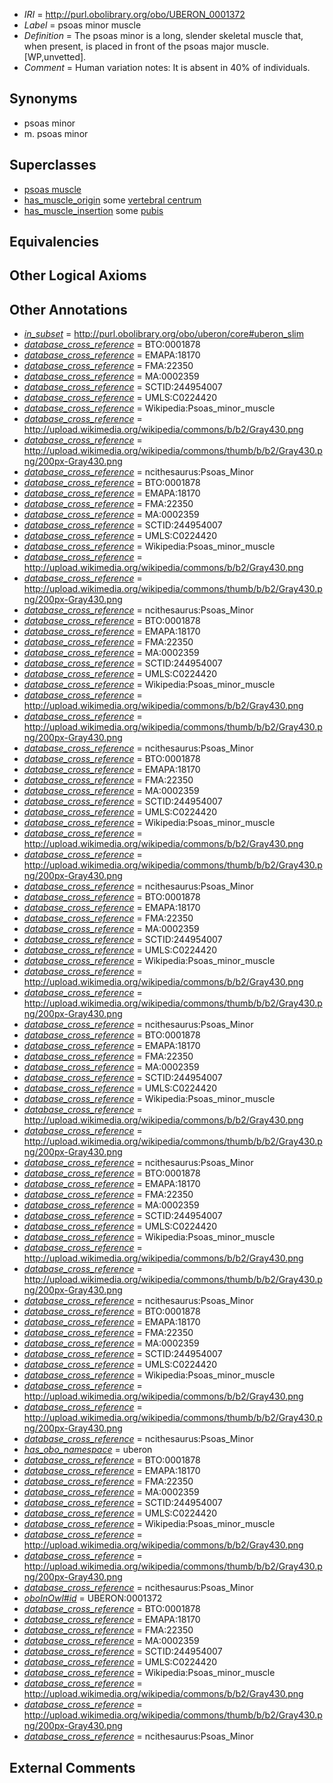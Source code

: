  * *IRI* = http://purl.obolibrary.org/obo/UBERON_0001372
 * *Label* = psoas minor muscle
 * *Definition* = The psoas minor is a long, slender skeletal muscle that, when present, is placed in front of the psoas major muscle.  [WP,unvetted].
 * *Comment* = Human variation notes: It is absent in 40% of individuals.

## Synonyms

 * psoas minor
 * m. psoas minor

## Superclasses

 * [psoas muscle](../../UBERON/50/UBERON_0008450.md)
 * [has_muscle_origin](../../RO/72/RO_0002372.md) some [vertebral centrum](../../UBERON/75/UBERON_0001075.md)
 * [has_muscle_insertion](../../RO/73/RO_0002373.md) some [pubis](../../UBERON/75/UBERON_0001275.md)

## Equivalencies


## Other Logical Axioms


## Other Annotations

 * *[in_subset](../../et/oboInOwl#inSubset.md)* = http://purl.obolibrary.org/obo/uberon/core#uberon_slim
 * *[database_cross_reference](../../ef/oboInOwl#hasDbXref.md)* = BTO:0001878
 * *[database_cross_reference](../../ef/oboInOwl#hasDbXref.md)* = EMAPA:18170
 * *[database_cross_reference](../../ef/oboInOwl#hasDbXref.md)* = FMA:22350
 * *[database_cross_reference](../../ef/oboInOwl#hasDbXref.md)* = MA:0002359
 * *[database_cross_reference](../../ef/oboInOwl#hasDbXref.md)* = SCTID:244954007
 * *[database_cross_reference](../../ef/oboInOwl#hasDbXref.md)* = UMLS:C0224420
 * *[database_cross_reference](../../ef/oboInOwl#hasDbXref.md)* = Wikipedia:Psoas_minor_muscle
 * *[database_cross_reference](../../ef/oboInOwl#hasDbXref.md)* = http://upload.wikimedia.org/wikipedia/commons/b/b2/Gray430.png
 * *[database_cross_reference](../../ef/oboInOwl#hasDbXref.md)* = http://upload.wikimedia.org/wikipedia/commons/thumb/b/b2/Gray430.png/200px-Gray430.png
 * *[database_cross_reference](../../ef/oboInOwl#hasDbXref.md)* = ncithesaurus:Psoas_Minor
 * *[database_cross_reference](../../ef/oboInOwl#hasDbXref.md)* = BTO:0001878
 * *[database_cross_reference](../../ef/oboInOwl#hasDbXref.md)* = EMAPA:18170
 * *[database_cross_reference](../../ef/oboInOwl#hasDbXref.md)* = FMA:22350
 * *[database_cross_reference](../../ef/oboInOwl#hasDbXref.md)* = MA:0002359
 * *[database_cross_reference](../../ef/oboInOwl#hasDbXref.md)* = SCTID:244954007
 * *[database_cross_reference](../../ef/oboInOwl#hasDbXref.md)* = UMLS:C0224420
 * *[database_cross_reference](../../ef/oboInOwl#hasDbXref.md)* = Wikipedia:Psoas_minor_muscle
 * *[database_cross_reference](../../ef/oboInOwl#hasDbXref.md)* = http://upload.wikimedia.org/wikipedia/commons/b/b2/Gray430.png
 * *[database_cross_reference](../../ef/oboInOwl#hasDbXref.md)* = http://upload.wikimedia.org/wikipedia/commons/thumb/b/b2/Gray430.png/200px-Gray430.png
 * *[database_cross_reference](../../ef/oboInOwl#hasDbXref.md)* = ncithesaurus:Psoas_Minor
 * *[database_cross_reference](../../ef/oboInOwl#hasDbXref.md)* = BTO:0001878
 * *[database_cross_reference](../../ef/oboInOwl#hasDbXref.md)* = EMAPA:18170
 * *[database_cross_reference](../../ef/oboInOwl#hasDbXref.md)* = FMA:22350
 * *[database_cross_reference](../../ef/oboInOwl#hasDbXref.md)* = MA:0002359
 * *[database_cross_reference](../../ef/oboInOwl#hasDbXref.md)* = SCTID:244954007
 * *[database_cross_reference](../../ef/oboInOwl#hasDbXref.md)* = UMLS:C0224420
 * *[database_cross_reference](../../ef/oboInOwl#hasDbXref.md)* = Wikipedia:Psoas_minor_muscle
 * *[database_cross_reference](../../ef/oboInOwl#hasDbXref.md)* = http://upload.wikimedia.org/wikipedia/commons/b/b2/Gray430.png
 * *[database_cross_reference](../../ef/oboInOwl#hasDbXref.md)* = http://upload.wikimedia.org/wikipedia/commons/thumb/b/b2/Gray430.png/200px-Gray430.png
 * *[database_cross_reference](../../ef/oboInOwl#hasDbXref.md)* = ncithesaurus:Psoas_Minor
 * *[database_cross_reference](../../ef/oboInOwl#hasDbXref.md)* = BTO:0001878
 * *[database_cross_reference](../../ef/oboInOwl#hasDbXref.md)* = EMAPA:18170
 * *[database_cross_reference](../../ef/oboInOwl#hasDbXref.md)* = FMA:22350
 * *[database_cross_reference](../../ef/oboInOwl#hasDbXref.md)* = MA:0002359
 * *[database_cross_reference](../../ef/oboInOwl#hasDbXref.md)* = SCTID:244954007
 * *[database_cross_reference](../../ef/oboInOwl#hasDbXref.md)* = UMLS:C0224420
 * *[database_cross_reference](../../ef/oboInOwl#hasDbXref.md)* = Wikipedia:Psoas_minor_muscle
 * *[database_cross_reference](../../ef/oboInOwl#hasDbXref.md)* = http://upload.wikimedia.org/wikipedia/commons/b/b2/Gray430.png
 * *[database_cross_reference](../../ef/oboInOwl#hasDbXref.md)* = http://upload.wikimedia.org/wikipedia/commons/thumb/b/b2/Gray430.png/200px-Gray430.png
 * *[database_cross_reference](../../ef/oboInOwl#hasDbXref.md)* = ncithesaurus:Psoas_Minor
 * *[database_cross_reference](../../ef/oboInOwl#hasDbXref.md)* = BTO:0001878
 * *[database_cross_reference](../../ef/oboInOwl#hasDbXref.md)* = EMAPA:18170
 * *[database_cross_reference](../../ef/oboInOwl#hasDbXref.md)* = FMA:22350
 * *[database_cross_reference](../../ef/oboInOwl#hasDbXref.md)* = MA:0002359
 * *[database_cross_reference](../../ef/oboInOwl#hasDbXref.md)* = SCTID:244954007
 * *[database_cross_reference](../../ef/oboInOwl#hasDbXref.md)* = UMLS:C0224420
 * *[database_cross_reference](../../ef/oboInOwl#hasDbXref.md)* = Wikipedia:Psoas_minor_muscle
 * *[database_cross_reference](../../ef/oboInOwl#hasDbXref.md)* = http://upload.wikimedia.org/wikipedia/commons/b/b2/Gray430.png
 * *[database_cross_reference](../../ef/oboInOwl#hasDbXref.md)* = http://upload.wikimedia.org/wikipedia/commons/thumb/b/b2/Gray430.png/200px-Gray430.png
 * *[database_cross_reference](../../ef/oboInOwl#hasDbXref.md)* = ncithesaurus:Psoas_Minor
 * *[database_cross_reference](../../ef/oboInOwl#hasDbXref.md)* = BTO:0001878
 * *[database_cross_reference](../../ef/oboInOwl#hasDbXref.md)* = EMAPA:18170
 * *[database_cross_reference](../../ef/oboInOwl#hasDbXref.md)* = FMA:22350
 * *[database_cross_reference](../../ef/oboInOwl#hasDbXref.md)* = MA:0002359
 * *[database_cross_reference](../../ef/oboInOwl#hasDbXref.md)* = SCTID:244954007
 * *[database_cross_reference](../../ef/oboInOwl#hasDbXref.md)* = UMLS:C0224420
 * *[database_cross_reference](../../ef/oboInOwl#hasDbXref.md)* = Wikipedia:Psoas_minor_muscle
 * *[database_cross_reference](../../ef/oboInOwl#hasDbXref.md)* = http://upload.wikimedia.org/wikipedia/commons/b/b2/Gray430.png
 * *[database_cross_reference](../../ef/oboInOwl#hasDbXref.md)* = http://upload.wikimedia.org/wikipedia/commons/thumb/b/b2/Gray430.png/200px-Gray430.png
 * *[database_cross_reference](../../ef/oboInOwl#hasDbXref.md)* = ncithesaurus:Psoas_Minor
 * *[database_cross_reference](../../ef/oboInOwl#hasDbXref.md)* = BTO:0001878
 * *[database_cross_reference](../../ef/oboInOwl#hasDbXref.md)* = EMAPA:18170
 * *[database_cross_reference](../../ef/oboInOwl#hasDbXref.md)* = FMA:22350
 * *[database_cross_reference](../../ef/oboInOwl#hasDbXref.md)* = MA:0002359
 * *[database_cross_reference](../../ef/oboInOwl#hasDbXref.md)* = SCTID:244954007
 * *[database_cross_reference](../../ef/oboInOwl#hasDbXref.md)* = UMLS:C0224420
 * *[database_cross_reference](../../ef/oboInOwl#hasDbXref.md)* = Wikipedia:Psoas_minor_muscle
 * *[database_cross_reference](../../ef/oboInOwl#hasDbXref.md)* = http://upload.wikimedia.org/wikipedia/commons/b/b2/Gray430.png
 * *[database_cross_reference](../../ef/oboInOwl#hasDbXref.md)* = http://upload.wikimedia.org/wikipedia/commons/thumb/b/b2/Gray430.png/200px-Gray430.png
 * *[database_cross_reference](../../ef/oboInOwl#hasDbXref.md)* = ncithesaurus:Psoas_Minor
 * *[database_cross_reference](../../ef/oboInOwl#hasDbXref.md)* = BTO:0001878
 * *[database_cross_reference](../../ef/oboInOwl#hasDbXref.md)* = EMAPA:18170
 * *[database_cross_reference](../../ef/oboInOwl#hasDbXref.md)* = FMA:22350
 * *[database_cross_reference](../../ef/oboInOwl#hasDbXref.md)* = MA:0002359
 * *[database_cross_reference](../../ef/oboInOwl#hasDbXref.md)* = SCTID:244954007
 * *[database_cross_reference](../../ef/oboInOwl#hasDbXref.md)* = UMLS:C0224420
 * *[database_cross_reference](../../ef/oboInOwl#hasDbXref.md)* = Wikipedia:Psoas_minor_muscle
 * *[database_cross_reference](../../ef/oboInOwl#hasDbXref.md)* = http://upload.wikimedia.org/wikipedia/commons/b/b2/Gray430.png
 * *[database_cross_reference](../../ef/oboInOwl#hasDbXref.md)* = http://upload.wikimedia.org/wikipedia/commons/thumb/b/b2/Gray430.png/200px-Gray430.png
 * *[database_cross_reference](../../ef/oboInOwl#hasDbXref.md)* = ncithesaurus:Psoas_Minor
 * *[has_obo_namespace](../../ce/oboInOwl#hasOBONamespace.md)* = uberon
 * *[database_cross_reference](../../ef/oboInOwl#hasDbXref.md)* = BTO:0001878
 * *[database_cross_reference](../../ef/oboInOwl#hasDbXref.md)* = EMAPA:18170
 * *[database_cross_reference](../../ef/oboInOwl#hasDbXref.md)* = FMA:22350
 * *[database_cross_reference](../../ef/oboInOwl#hasDbXref.md)* = MA:0002359
 * *[database_cross_reference](../../ef/oboInOwl#hasDbXref.md)* = SCTID:244954007
 * *[database_cross_reference](../../ef/oboInOwl#hasDbXref.md)* = UMLS:C0224420
 * *[database_cross_reference](../../ef/oboInOwl#hasDbXref.md)* = Wikipedia:Psoas_minor_muscle
 * *[database_cross_reference](../../ef/oboInOwl#hasDbXref.md)* = http://upload.wikimedia.org/wikipedia/commons/b/b2/Gray430.png
 * *[database_cross_reference](../../ef/oboInOwl#hasDbXref.md)* = http://upload.wikimedia.org/wikipedia/commons/thumb/b/b2/Gray430.png/200px-Gray430.png
 * *[database_cross_reference](../../ef/oboInOwl#hasDbXref.md)* = ncithesaurus:Psoas_Minor
 * *[oboInOwl#id](../../id/oboInOwl#id.md)* = UBERON:0001372
 * *[database_cross_reference](../../ef/oboInOwl#hasDbXref.md)* = BTO:0001878
 * *[database_cross_reference](../../ef/oboInOwl#hasDbXref.md)* = EMAPA:18170
 * *[database_cross_reference](../../ef/oboInOwl#hasDbXref.md)* = FMA:22350
 * *[database_cross_reference](../../ef/oboInOwl#hasDbXref.md)* = MA:0002359
 * *[database_cross_reference](../../ef/oboInOwl#hasDbXref.md)* = SCTID:244954007
 * *[database_cross_reference](../../ef/oboInOwl#hasDbXref.md)* = UMLS:C0224420
 * *[database_cross_reference](../../ef/oboInOwl#hasDbXref.md)* = Wikipedia:Psoas_minor_muscle
 * *[database_cross_reference](../../ef/oboInOwl#hasDbXref.md)* = http://upload.wikimedia.org/wikipedia/commons/b/b2/Gray430.png
 * *[database_cross_reference](../../ef/oboInOwl#hasDbXref.md)* = http://upload.wikimedia.org/wikipedia/commons/thumb/b/b2/Gray430.png/200px-Gray430.png
 * *[database_cross_reference](../../ef/oboInOwl#hasDbXref.md)* = ncithesaurus:Psoas_Minor

## External Comments


